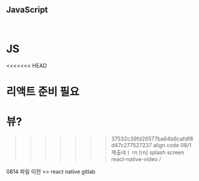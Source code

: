 ## JavaScript

<br>

# JS
<<<<<<< HEAD



리액트 준비 필요
=======
# 뷰?
>>>>>>> 37532c39fd26577ba64b6cafdf8d47c277527237
align code
08/1 제출네ㅣ
rn
[rn] splash screen 
react-native-video / 

0814 파일 이전 >> react native gitlab
